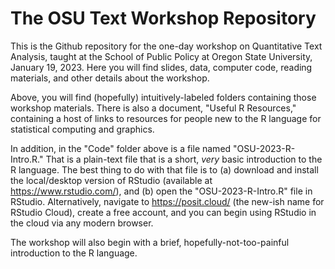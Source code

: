 # The OSU Text Workshop Repository

This is the Github repository for the one-day workshop on Quantitative Text Analysis, taught at the School of Public Policy at Oregon State University, January 19, 2023. Here you will find slides, data, computer code, reading materials, and other details about the workshop. 

Above, you will find (hopefully) intuitively-labeled folders containing those workshop materials. There is also a document, "Useful R Resources," containing a host of links to resources for people new to the R language for statistical computing and graphics. 

In addition, in the "Code" folder above is a file named "OSU-2023-R-Intro.R." That is a plain-text file that is a short, *very* basic introduction to the R language. The best thing to do with that file is to (a) download and install the local/desktop version of RStudio (available at https://www.rstudio.com/), and (b) open the "OSU-2023-R-Intro.R" file in RStudio. Alternatively, navigate to https://posit.cloud/ (the new-ish name for RStudio Cloud), create a free account, and you can begin using RStudio in the cloud via any modern browser.

The workshop will also begin with a brief, hopefully-not-too-painful introduction to the R language.
